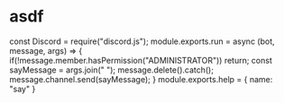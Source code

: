 # asdf
const Discord = require("discord.js");  module.exports.run = async (bot, message, args) => {        if(!message.member.hasPermission("ADMINISTRATOR")) return;       const sayMessage = args.join(" ");       message.delete().catch();       message.channel.send(sayMessage);  }  module.exports.help = {   name: "say" }
